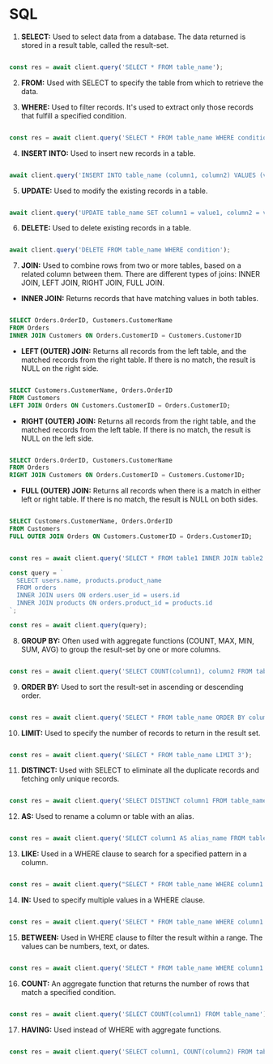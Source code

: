 <!-- # Table of Contents

- [Data setup, explanation & basic queries](#basic)
- [Adding calculated columns in SELECT](#select)
- [Our first WHERE clause](#where-clauses)
- [Ordering query results with ORDER BY](#order-by)
- [More Where clause examples](#where-cluase-more)
- [Between conditions](#between-conditions)
- [Working with Dates](#dates)
- [Using other tables](#tables)
- [IN clause](#in-clauses)
- [Pattern matching in SQL](#patterns)
- [CASE operator and branching logic](#case-operator)
- [JOINS](#joins)
- [LEFT Join vs. RIGHT Join](#left-and-right)
- [More Join examples](#more-joins-examples)
- [Adding conditions to Joins](#conditions-joins)
- [GROUP BY and creating reports with SQL](#group-by-creating-reports-sql) -->

# SQL

1. **SELECT:** Used to select data from a database. The data returned is stored in a result table, called the result-set.

```js

const res = await client.query('SELECT * FROM table_name');

```

2. **FROM:** Used with SELECT to specify the table from which to retrieve the data.

3. **WHERE:** Used to filter records. It's used to extract only those records that fulfill a specified condition.

```js

const res = await client.query('SELECT * FROM table_name WHERE condition');

```

4. **INSERT INTO:** Used to insert new records in a table.

```js

await client.query('INSERT INTO table_name (column1, column2) VALUES (value1, value2)');

```

5. **UPDATE:** Used to modify the existing records in a table.

```js

await client.query('UPDATE table_name SET column1 = value1, column2 = value2 WHERE condition');

```

6. **DELETE:** Used to delete existing records in a table.

```js

await client.query('DELETE FROM table_name WHERE condition');

```

7. **JOIN:** Used to combine rows from two or more tables, based on a related column between them. There are different types of joins: INNER JOIN, LEFT JOIN, RIGHT JOIN, FULL JOIN.

  - **INNER JOIN:** Returns records that have matching values in both tables.

  ```sql

  SELECT Orders.OrderID, Customers.CustomerName
  FROM Orders
  INNER JOIN Customers ON Orders.CustomerID = Customers.CustomerID

  ```

  - **LEFT (OUTER) JOIN:** Returns all records from the left table, and the matched records from the right table. If there is no match, the result is NULL on the right side.
  
  ```sql

  SELECT Customers.CustomerName, Orders.OrderID
  FROM Customers
  LEFT JOIN Orders ON Customers.CustomerID = Orders.CustomerID;

  ```

  - **RIGHT (OUTER) JOIN:** Returns all records from the right table, and the matched records from the left table. If there is no match, the result is NULL on the left side.

  ```sql

  SELECT Orders.OrderID, Customers.CustomerName
  FROM Orders
  RIGHT JOIN Customers ON Orders.CustomerID = Customers.CustomerID;

  ```

  - **FULL (OUTER) JOIN:** Returns all records when there is a match in either left or right table. If there is no match, the result is NULL on both sides.

  ```sql

  SELECT Customers.CustomerName, Orders.OrderID
  FROM Customers
  FULL OUTER JOIN Orders ON Customers.CustomerID = Orders.CustomerID;

  ```

```js

const res = await client.query('SELECT * FROM table1 INNER JOIN table2 ON table1.matching_column = table2.matching_column');

const query = `
  SELECT users.name, products.product_name
  FROM orders
  INNER JOIN users ON orders.user_id = users.id
  INNER JOIN products ON orders.product_id = products.id
`;

const res = await client.query(query);

```

8. **GROUP BY:** Often used with aggregate functions (COUNT, MAX, MIN, SUM, AVG) to group the result-set by one or more columns.

```js

const res = await client.query('SELECT COUNT(column1), column2 FROM table_name GROUP BY column2');

```

9. **ORDER BY:** Used to sort the result-set in ascending or descending order.

```js

const res = await client.query('SELECT * FROM table_name ORDER BY column1 DESC');

```

10. **LIMIT:** Used to specify the number of records to return in the result set.

```js

const res = await client.query('SELECT * FROM table_name LIMIT 3');

```

11. **DISTINCT:** Used with SELECT to eliminate all the duplicate records and fetching only unique records.

```js

const res = await client.query('SELECT DISTINCT column1 FROM table_name');

```

12. **AS:** Used to rename a column or table with an alias.

```js

const res = await client.query('SELECT column1 AS alias_name FROM table_name');

```

13. **LIKE:** Used in a WHERE clause to search for a specified pattern in a column.

```js

const res = await client.query("SELECT * FROM table_name WHERE column1 LIKE 'a%'");

```

14. **IN:** Used to specify multiple values in a WHERE clause.

```js

const res = await client.query('SELECT * FROM table_name WHERE column1 IN (value1, value2)');

```

15. **BETWEEN:** Used in WHERE clause to filter the result within a range. The values can be numbers, text, or dates.

```js

const res = await client.query('SELECT * FROM table_name WHERE column1 BETWEEN value1 AND value2');

```

16. **COUNT:** An aggregate function that returns the number of rows that match a specified condition.

```js

const res = await client.query('SELECT COUNT(column1) FROM table_name');

```

17. **HAVING:** Used instead of WHERE with aggregate functions.

```js

const res = await client.query('SELECT column1, COUNT(column2) FROM table_name GROUP BY column1 HAVING COUNT(column2) > value');

```